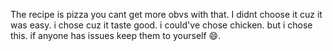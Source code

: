The recipe is pizza you cant get more obvs with that.
I didnt choose it cuz it was easy.
i chose cuz it taste good.
i could've chose chicken.
but i chose this.
if anyone has issues keep them to yourself 😄.